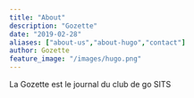 ```yaml
---
title: "About"
description: "Gozette"
date: "2019-02-28"
aliases: ["about-us","about-hugo","contact"]
author: Gozette
feature_image: "/images/hugo.png"
---
```


La Gozette est le journal du club de go SITS